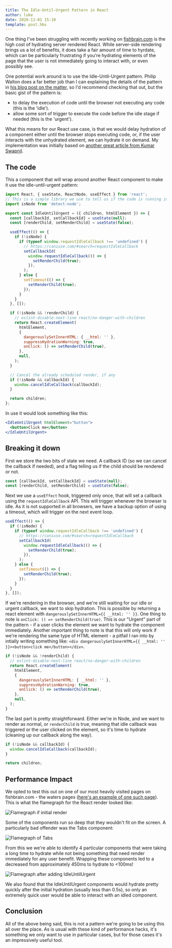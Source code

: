 ```yaml
---
title: The Idle-Until-Urgent Pattern in React
author: luke
date: 2020-11-01 15:10
template: post.hbs
---
```


One thing I've been struggling with recently working on [fishbrain.com](https://fishbrain.com) is
the high cost of hydrating server rendered React. While server-side rendering brings us a lot of
benefits, it does take a fair amount of time to hyrdate, which can be particularly frustrating if
you're hydrating elements of the page that the user is not immediately going to interact with, or
even possibly see.

One potential work around is to use the Idle-Until-Urgent pattern. Philip Walton does a far better
job than I can explaining the details of the pattern in [his blog post on the matter](https://philipwalton.com/articles/idle-until-urgent/), so
I'd recommend checking that out, but the basic gist of the pattern is:

- to delay the execution of code until the browser not executing any code (this is the 'idle').
- allow some sort of trigger to execute the code before the idle stage if needed (this is the 'urgent').

What this means for our React use case, is that we would delay hydration of a component either until
the browser stops executing code, or, if the user interacts with the unhydrated element, we can
hydrate it on demand. My implementation was initially based on [another great article from Kumar
Swapnil](https://dev.to/uzumakinarut0/optimizing-react-performance-part-i-n83).

## The code

This a component that will wrap around another React component to make it use the idle-until-urgent
pattern:

```javascript
import React, { useState, ReactNode, useEffect } from 'react';
// This is a simple library we use to tell us if the code is running in Node or in a browser.
import isNode from 'detect-node';

export const IdleUntilUrgent = ({ children, htmlElement }) => {
  const [callbackId, setCallbackId] = useState(null);
  const [renderChild, setRenderChild] = useState(false);

  useEffect(() => {
    if (!isNode) {
      if (typeof window.requestIdleCallback !== 'undefined') {
        // https://caniuse.com/#search=requestIdleCallback
        setCallbackId(
          window.requestIdleCallback(() => {
            setRenderChild(true);
          }),
        );
      } else {
        setTimeout(() => {
          setRenderChild(true);
        });
      }
    }
  }, []);

  if (!isNode && !renderChild) {
    // eslint-disable-next-line react/no-danger-with-children
    return React.createElement(
      htmlElement,
      {
        dangerouslySetInnerHTML: { __html: '' },
        suppressHydrationWarning: true,
        onClick: () => setRenderChild(true),
      },
      null,
    );
  }

  // Cancel the already scheduled render, if any
  if (!isNode && callbackId) {
    window.cancelIdleCallback(callbackId);
  }

  return children;
};
```

In use it would look something like this:

```jsx
<IdleUntilUrgent htmlElement="button">
  <button>Click me</button>
</IdleUntilUrgent>
```

## Breaking it down

First we store the two bits of state we need. A callback ID (so we can cancel the callback if needed),
and a flag telling us if the child should be rendered or not.

```javascript
const [callbackId, setCallbackId] = useState(null);
const [renderChild, setRenderChild] = useState(false);
```

Next we use a `useEffect` hook, triggered only once, that will set a callback using the `requestIdleCallback`
API. This will trigger whenever the browser is idle. As it is not supported in all browsers, we
have a backup option of using a timeout, which will trigger on the next event loop.

```javascript
useEffect(() => {
  if (!isNode) {
    if (typeof window.requestIdleCallback !== 'undefined') {
      // https://caniuse.com/#search=requestIdleCallback
      setCallbackId(
        window.requestIdleCallback(() => {
          setRenderChild(true);
        }),
      );
    } else {
      setTimeout(() => {
        setRenderChild(true);
      });
    }
  }
}, []);
```

If we're rendering in the browser, and we're still waiting for our idle or urgent callback, we want
to skip hydration. This is possible by returning a react element with `dangerouslySetInnerHTML={{ __html: '' }}`.
One thing to note is `onClick: () => setRenderChild(true)`. This is our "Urgent" part of the pattern - if a user
clicks the element we want to hydrate the component immediately.
Another important thing to note is that this will only work if we're rendering the same type of HTML
element - a pitfall I ran into by intially writing something like: `<div dangerouslySetInnerHTML={{ __html: '' }}><button>click me</button></div>`.

```javascript
if (!isNode && !renderChild) {
  // eslint-disable-next-line react/no-danger-with-children
  return React.createElement(
    htmlElement,
    {
      dangerouslySetInnerHTML: { __html: '' },
      suppressHydrationWarning: true,
      onClick: () => setRenderChild(true),
    },
    null,
  );
}
```

The last part is pretty straightforward. Either we're in Node, and we want to render as normal, or
`renderChild` is true, meaning that idle callback was triggered or the user clicked on the element,
so it's time to hydrate (cleaning up our callback along the way).

```javascript
if (!isNode && callbackId) {
  window.cancelIdleCallback(callbackId);
}

return children;
```

## Performance Impact

We opted to test this out on one of our most heavily visited pages on fishbrain.com - the waters
pages ([here's an example of one such page](https://fishbrain.com/fishing-waters/Icur1OcV/brisbane-river)). This
is what the flamegraph for the React render looked like:

![Flamegraph if initial render](/contents/articles/the-idle-until-urgent-pattern-in-react/initial.png)

Some of the components run so deep that they wouldn't fit on the screen. A particularly bad offender
was the Tabs component:

![Flamegraph of Tabs](/contents/articles/the-idle-until-urgent-pattern-in-react/tabs.png)

From this we we're able to identify 4 particular components that were taking a long time to
hydrate while not being something that need render immediately for any user benefit. Wrapping
these components led to a decreased from approximately 450ms to hydrate to <100ms!

![Flamegraph after adding IdleUntilUrgent](/contents/articles/the-idle-until-urgent-pattern-in-react/with-idle-until-urgent.png)

We also found that the IdleUntilUrgent components would hydrate pretty quickly after the initial
hydration (usually less than 0.5s), so only an extremely quick user would be able to interact with
an idled component.

## Conclusion

All of the above being said, this is not a pattern we're going to be using this all over the place.
As is usual with these kind of performance hacks, it's something we only want to use in particular
cases, but for those cases it's an impressively useful tool.
